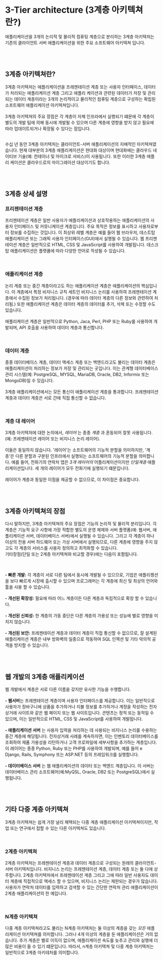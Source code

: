 <h1>3-Tier architecture (3계층 아키텍쳐란?)</h1>
<p>애플리케이션을 3개의 논리적 및 물리적 컴퓨팅 계층으로 분리하는 3계층 아키텍처는 기존의 클라이언트 서버 애플리케이션을 위한 주요 소프트웨어 아키텍쳐 입니다.</p>
<br /><br />

<h2>3계층 아키텍쳐란?</h2>
<p>3계층 아키텍처는 애플리케이션을 프레젠테이션 계층 또는 사용자 인터페이스, 데이터가 처리되는 애플리케이션 계층 그리고 애플리 케이션과 관련된 데이터가 저장 및 관리되는 데이터 계층이라는 3개의 논리적이고 물리적인 컴퓨팅 계층으로 구성하는 확립된 소프트웨어 애플리케이션 아키텍쳐입니다. <br /><br>
3계층 아키텍쳐의 주요 장점은 각 계층이 자체 인프라에서 실행되기 떄문에 각 계층이 별도의 개발 팀에 의해 동시에 개발될 수 있으며 다른 계층에 영향을 받지 않고 필요에 따라 업데이트되거나 확장될 수 있다는 점입니다.  <br /><br />

수십 년 동안 3계층 아키텍처는 클라이언트-서버 애플리케이션의 지배적인 아키텍쳐였습니다. 현재 대부분의 3계층 애플리케이션은 현대화 대상이며 현대화에는 클라우드 네이티브 기술(예: 컨테이너 및 마이크로 서비스)이 사용됩니다. 또한 이러한 3계층 애플리 케이션은 클라우드로의 마이그레이션 대상이기도 합니다.</p>
<br /><br />
<h2>3계층 상세 설명</h2>
<h3>프리젠테이션 계층</h3>
<p>프리젠테이션 계층은 일반 사용자가 애플리케이션과 상호작용하는 애플리케이션의 사용자 인터페이스 및 커뮤니케이션 계층입니다. 주요 목적은 정보를 표시하고 사용자로부터 정보를 수집하는 것입니다. 이 최상위 레벨 계층은 예를 들어 웹 브라우저, 데스트탑 애플리케이션 또는 그래픽 사용자 인터페이스(GUI)에서 실행될 수 있습니다. 웹 프리젠테이션 계층은 일반적으로 HTML, CSS 및 JavaScript를 사용하여 개발됩니다. 데스크탑 애플리케이션은 플랫폼에 따라 다양한 언어로 작성될 수 있습니다. </p>
<br />
<h3>애플리케이션 계층</h3>
<p>논리 계층 또는 중간 계층이라고도 하는 애플리케이션 계층은 애플리케이션의 핵심입니다. 이 계층에서 특정 비지니스 규칙 세트인 비지니스 논리를 사용하여 프레젠테이션 계층에서 수집된 정보가 처리됩니다. (경우에 따라 데이터 계층의 다른 정보와 관련하여 처리됨.) 또한 애플리케이션 계층은 데이터 계층의 데이터를 추가, 삭제 또는 수정할 수도 있습니다. <br /><br />
애플리케이션 계층은 일반적으로 Python, Jaca, Perl, PHP 또는 Ruby를 사용하여 개발되며, API 호출을 사용하여 데이터 계층과 통신합니다.</P>
<br />
<h3>데이터 계층</h3>
<p>종종 데이터베이스 계층, 데이터 액세스 계층 또는 백엔드라고도 불리는 데이터 계층은 애플리케이션이 처리하는 정보가 저장 및 관리되는 곳입니다. 이는 관계형 데이터베이스 관리 시스템(예: PostgreSQL, MYSQL, MariaDB, Oracle, DB2, Informix 또는 MongoDB)일 수 있습니다. <br /><br />
3계층 애플리케이션에서는 모든 통신이 애플리케이션 계층을 통과합니다. 프레젠테이션 계층과 데이터 계층은 서로 간에 직접 통신할 수 없습니다.</p>
<br />
<h3>계층 대 레이어</h3>
<p>3계층 아키텍처에 대한 논의에서, <i>레이어</i> 는 종종 <i>계층</i> 과 혼동되어 잘못 사용됩니다. (예: 프레젠테이션 레이어 또는 비지니스 논리 레이어).
<br/><br/>
이들은 동일하지 않습니다. '레이어'는 소프트웨어의 기능적 분할을 의미하지만, '계층'은 다른 분할과 구분된 인프라에서 실행되는 소프트웨어의 기능적 분할을 의미합니다. 예를 들어, 전화기의 연락처 앱은 <i>3개 레이어의</i> 어플리케이션이지만 <i>단일계층</i> 애플리케이션입니다. 세 개의 레이어가 모두 전화기에 실행되기 떄문입니다. 
<br/><br> 
레이어가 계층과 동일한 이점을 제공할 수 없으므로, 이 차이점은 중요합니다. </p>
<br /><br />                                             

<h2>3계층 아키텍쳐의 장점</h2>
<P>다시 말하지만, 3계층 아키텍쳐의 주요 장점은 기능의 논리적 및 물리적 분리입니다. 각 계층은 기능적 요구 사항에 가장 적합한 별도의 운영 체제와 서버 플랫폼(예: 웹서버, 애플리케이션 서버, 데이터베이스 서버)에서 실행될 수 있습니다. 그리고 각 계층이 하나 이상의 전용 서버 하드웨어 또는 가상 서버에서 실행되므로, 다른 계층에 영향을 주지 않고도 각 계층의 서비스를 사용자 정의하고 최적화할 수 있습니다.
<br/>기타장점(단일 또는 2계층 아키텍쳐와 비교할 경우)에는 다음이 포함됩니다.

<br/><br /> 
**- 빠른 개발:** 각 계층이 서로 다른 팀에서 동시에 개발될 수 있으므로, 기업은 애플리켕션을 보다 빠르게 시장에 출시할 수 있으며 프로그래머는 각 계층에 최신 및 최상의 언어와 툴을 사용 할 수 있습니다. <br/><br/>
**- 개선된 확장성:** 필요에 따라 어느 계층이든 다른 계층과 독립적으로 확장 할 수 있습니다. <br /><br />
**- 개선된 신뢰성:** 한 계층의 가동 중단은 다른 계층의 가용성 또는 성능에 별로 영향을 미치지 않습니다. <br /><br />
**- 개선된 보안:** 프레젠테이션 계층과 데이터 계층이 직접 통신할 수 없으므로, 잘 설계된 애플리케이션 계층은 내부 방화벽의 일종으로 작동하여 SQL 인젝션 및 기타 악의적 공격을 방지할 수 있습니다.</p>

<br /><br />
<h2>웹 개발의 3계층 애플리케이션</h2>
<p>웹 개발에서 계층은 서로 다른 이름을 갖지만 유사한 기능을 수행합니다. <br /><br />
<b>- 웹서버</b>는 프레젠테이션 계층이며 사용자 인터페이스를 제공합니다. 이는 일반적으로 사용자가 장바구니에 상품을 추가하거나 지불 정보를 추가하거나 계정을 작성하는 전자상거래 사이트와 같은 웹 페이지 또는 웹 사이트입니다. 콘텐츠는 정적 또는 동적일 수 있으며, 이는 일반적으로 HTML, CSS 및 JavaScript를 사용하여 개발됩니다.<br /><br />
<b>- 애플리케이션 서버</b> 는 사용자 입력을 처리하는 데 사용되는 비지니스 논리를 수용하는 중간 계층에 해당됩니다. 전자상거래 사례를 계속하자면, 이는 인벤토리 데이터베이스를 조회하여 제품 가용성을 리턴하거나 고객 프로파일에 세부사항을 추가하는 계층입니다. 이 레이어는 종종 Python, Ruby 또는 PHP를 사용하여 개발되며, 예를 들어 e Django, Rails, Symphony 또는 ASP.NET 등의 프레임워크를 실행합니다. <br /><br />
<b>- 데이터베이스 서버</b> 는 웹 애플리케이션의 데이터 또는 백엔드 계층입니다. 이 서버는 데이터베이스 관리 소프트웨어(예:MyQSL, Oracle, DB2 또는 PostgreSQL)에서 실행됩니다. </P>
<br /><br />


<h2>기타 다중 계층 아키텍쳐</h2>
<P>3계층 아키텍쳐는 쉽게 가장 널리 채택되는 다중 계층 애플리케이션 아키텍쳐이지만, 작업 또는 연구에서 접할 수 있는 다른 아키텍쳐도 있습니다.</p><br/>
<h3>2계층 아키텍쳐</h2>
<p>2계층 아키텍처는 프레젠테이션 계층과 데이터 계층으로 구성되는 원래의 클라이언트-서버 아키텍처입니다. 비지니스 논리는 프레젠테이션 계층, 데이터 계층 또는 둘 다에 상주합니다. 2계층 아키텍처에서 프레젠테이션 계층 그리고 그에 따라 일반 사용자도 데이터 계층에 직접적으로 액세스 할 수 있으며, 비지니스 논리는 제한되는 경우가 많습니다. 사용자가 연락처 데이터를 입력하고 검색할 수 있는 간단한 연락처 관리 애플리케이션이 2계층 애플리케이션의 한 예입니다.</P><br />
<h3>N계층 아키텍쳐</h3>
<p>다중 계층 아키텍쳐라고도 불리는 N계층 아키텍처는 둘 이상의 계층을 갖는 <i>모든</i> 애플리케이션 아키텍쳐를 의미합니다. 그러나 4개 이상의 계층을 둔 애플리케이션은 거의 없습니다. 추가 계층은 별로 이득이 없으며, 애플리케이션 속도를 늦추고 관리와 실행에 더 많은 비용이 들 수 있기 떄문입니다. 따라서, n계층 아키텍쳐 및 다중 계층 아키텍처는 일반적으로 3계층 아키테처를 의미합니다.</P>
